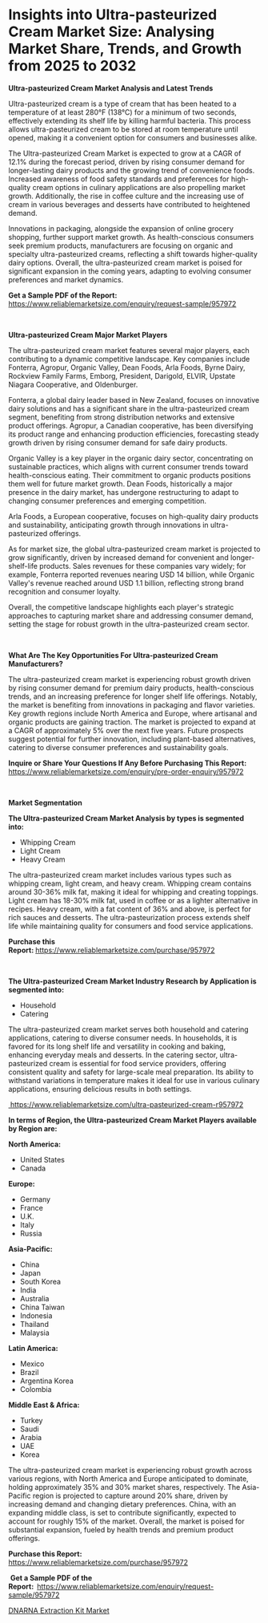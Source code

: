<p><h1>Insights into Ultra-pasteurized Cream Market Size: Analysing Market Share, Trends, and Growth from 2025 to 2032</h1></p><p><strong>Ultra-pasteurized Cream Market Analysis and Latest Trends</strong></p>
<p><p>Ultra-pasteurized cream is a type of cream that has been heated to a temperature of at least 280°F (138°C) for a minimum of two seconds, effectively extending its shelf life by killing harmful bacteria. This process allows ultra-pasteurized cream to be stored at room temperature until opened, making it a convenient option for consumers and businesses alike.</p><p>The Ultra-pasteurized Cream Market is expected to grow at a CAGR of 12.1% during the forecast period, driven by rising consumer demand for longer-lasting dairy products and the growing trend of convenience foods. Increased awareness of food safety standards and preferences for high-quality cream options in culinary applications are also propelling market growth. Additionally, the rise in coffee culture and the increasing use of cream in various beverages and desserts have contributed to heightened demand.</p><p>Innovations in packaging, alongside the expansion of online grocery shopping, further support market growth. As health-conscious consumers seek premium products, manufacturers are focusing on organic and specialty ultra-pasteurized creams, reflecting a shift towards higher-quality dairy options. Overall, the ultra-pasteurized cream market is poised for significant expansion in the coming years, adapting to evolving consumer preferences and market dynamics.</p></p>
<p><strong>Get a Sample PDF of the Report:&nbsp;</strong> <a href="https://www.reliablemarketsize.com/enquiry/request-sample/957972?utm_campaign=3564&utm_medium=2&utm_source=Github&utm_content=ia&utm_term=21032025&utm_id=ultra-pasteurized-cream">https://www.reliablemarketsize.com/enquiry/request-sample/957972</a></p>
<p>&nbsp;</p>
<p><strong>Ultra-pasteurized Cream Major Market Players</strong></p>
<p><p>The ultra-pasteurized cream market features several major players, each contributing to a dynamic competitive landscape. Key companies include Fonterra, Agropur, Organic Valley, Dean Foods, Arla Foods, Byrne Dairy, Rockview Family Farms, Emborg, President, Darigold, ELVIR, Upstate Niagara Cooperative, and Oldenburger.</p><p>Fonterra, a global dairy leader based in New Zealand, focuses on innovative dairy solutions and has a significant share in the ultra-pasteurized cream segment, benefiting from strong distribution networks and extensive product offerings. Agropur, a Canadian cooperative, has been diversifying its product range and enhancing production efficiencies, forecasting steady growth driven by rising consumer demand for safe dairy products.</p><p>Organic Valley is a key player in the organic dairy sector, concentrating on sustainable practices, which aligns with current consumer trends toward health-conscious eating. Their commitment to organic products positions them well for future market growth. Dean Foods, historically a major presence in the dairy market, has undergone restructuring to adapt to changing consumer preferences and emerging competition.</p><p>Arla Foods, a European cooperative, focuses on high-quality dairy products and sustainability, anticipating growth through innovations in ultra-pasteurized offerings. </p><p>As for market size, the global ultra-pasteurized cream market is projected to grow significantly, driven by increased demand for convenient and longer-shelf-life products. Sales revenues for these companies vary widely; for example, Fonterra reported revenues nearing USD 14 billion, while Organic Valley's revenue reached around USD 1.1 billion, reflecting strong brand recognition and consumer loyalty.</p><p>Overall, the competitive landscape highlights each player's strategic approaches to capturing market share and addressing consumer demand, setting the stage for robust growth in the ultra-pasteurized cream sector.</p></p>
<p>&nbsp;</p>
<p><strong>What Are The Key Opportunities For Ultra-pasteurized Cream Manufacturers?</strong></p>
<p><p>The ultra-pasteurized cream market is experiencing robust growth driven by rising consumer demand for premium dairy products, health-conscious trends, and an increasing preference for longer shelf life offerings. Notably, the market is benefiting from innovations in packaging and flavor varieties. Key growth regions include North America and Europe, where artisanal and organic products are gaining traction. The market is projected to expand at a CAGR of approximately 5% over the next five years. Future prospects suggest potential for further innovation, including plant-based alternatives, catering to diverse consumer preferences and sustainability goals.</p></p>
<p><strong>Inquire or Share Your Questions If Any Before Purchasing This Report:</strong> <a href="https://www.reliablemarketsize.com/enquiry/pre-order-enquiry/957972?utm_campaign=3564&utm_medium=2&utm_source=Github&utm_content=ia&utm_term=21032025&utm_id=ultra-pasteurized-cream">https://www.reliablemarketsize.com/enquiry/pre-order-enquiry/957972</a></p>
<p>&nbsp;</p>
<p><strong>Market Segmentation</strong></p>
<p><strong>The Ultra-pasteurized Cream Market Analysis by types is segmented into:</strong></p>
<p><ul><li>Whipping Cream</li><li>Light Cream</li><li>Heavy Cream</li></ul></p>
<p><p>The ultra-pasteurized cream market includes various types such as whipping cream, light cream, and heavy cream. Whipping cream contains around 30-36% milk fat, making it ideal for whipping and creating toppings. Light cream has 18-30% milk fat, used in coffee or as a lighter alternative in recipes. Heavy cream, with a fat content of 36% and above, is perfect for rich sauces and desserts. The ultra-pasteurization process extends shelf life while maintaining quality for consumers and food service applications.</p></p>
<p><strong>Purchase this Report:&nbsp;</strong><a href="https://www.reliablemarketsize.com/purchase/957972?utm_campaign=3564&utm_medium=2&utm_source=Github&utm_content=ia&utm_term=21032025&utm_id=ultra-pasteurized-cream">https://www.reliablemarketsize.com/purchase/957972</a></p>
<p>&nbsp;</p>
<p><strong>The Ultra-pasteurized Cream Market Industry Research by Application is segmented into:</strong></p>
<p><ul><li>Household</li><li>Catering</li></ul></p>
<p><p>The ultra-pasteurized cream market serves both household and catering applications, catering to diverse consumer needs. In households, it is favored for its long shelf life and versatility in cooking and baking, enhancing everyday meals and desserts. In the catering sector, ultra-pasteurized cream is essential for food service providers, offering consistent quality and safety for large-scale meal preparation. Its ability to withstand variations in temperature makes it ideal for use in various culinary applications, ensuring delicious results in both settings.</p></p>
<p><a href="https://www.reliablemarketsize.com/ultra-pasteurized-cream-r957972?utm_campaign=3564&utm_medium=2&utm_source=Github&utm_content=ia&utm_term=21032025&utm_id=ultra-pasteurized-cream">&nbsp;https://www.reliablemarketsize.com/ultra-pasteurized-cream-r957972</a></p>
<p><strong>In terms of Region, the Ultra-pasteurized Cream Market Players available by Region are:</strong></p>
<p>
    <p> <strong> North America: </strong>
        <ul>
            <li>United States</li>
            <li>Canada</li>
        </ul>
        </p> 
    <p> <strong> Europe: </strong>
        <ul>
            <li>Germany</li>
            <li>France</li>
            <li>U.K.</li>
            <li>Italy</li>
            <li>Russia</li>
        </ul>
        </p> 
    <p> <strong> Asia-Pacific: </strong>
        <ul>
            <li>China</li>
            <li>Japan</li>
            <li>South Korea</li>
            <li>India</li>
            <li>Australia</li>
            <li>China Taiwan</li>
            <li>Indonesia</li>
            <li>Thailand</li>
            <li>Malaysia</li>
        </ul>
        </p> 
    <p> <strong> Latin America: </strong>
        <ul>
            <li>Mexico</li>
            <li>Brazil</li>
            <li>Argentina Korea</li>
            <li>Colombia</li>
        </ul>
        </p> 
    <p> <strong> Middle East & Africa: </strong>
        <ul>
            <li>Turkey</li>
            <li>Saudi</li>
            <li>Arabia</li>
            <li>UAE</li>
            <li>Korea</li>
        </ul>
    </p>
    </p>
<p><p>The ultra-pasteurized cream market is experiencing robust growth across various regions, with North America and Europe anticipated to dominate, holding approximately 35% and 30% market shares, respectively. The Asia-Pacific region is projected to capture around 20% share, driven by increasing demand and changing dietary preferences. China, with an expanding middle class, is set to contribute significantly, expected to account for roughly 15% of the market. Overall, the market is poised for substantial expansion, fueled by health trends and premium product offerings.</p></p>
<p><strong>Purchase this Report: </strong><a href="https://www.reliablemarketsize.com/purchase/957972?utm_campaign=3564&utm_medium=2&utm_source=Github&utm_content=ia&utm_term=21032025&utm_id=ultra-pasteurized-cream">https://www.reliablemarketsize.com/purchase/957972</a></p>
<p>&nbsp;<strong>Get a Sample PDF of the Report:&nbsp;&nbsp;</strong><a href="https://www.reliablemarketsize.com/enquiry/request-sample/957972?utm_campaign=3564&utm_medium=2&utm_source=Github&utm_content=ia&utm_term=21032025&utm_id=ultra-pasteurized-cream">https://www.reliablemarketsize.com/enquiry/request-sample/957972</a></p>
<p><strong></strong></p>
<p><p><a href="https://github.com/sapsaidamary/Market-Research-Report-List-1/blob/main/dnarna-extraction-kit-market.md?utm_campaign=3564&utm_medium=2&utm_source=Github&utm_content=ia&utm_term=21032025&utm_id=ultra-pasteurized-cream">DNARNA Extraction Kit Market</a></p></p>